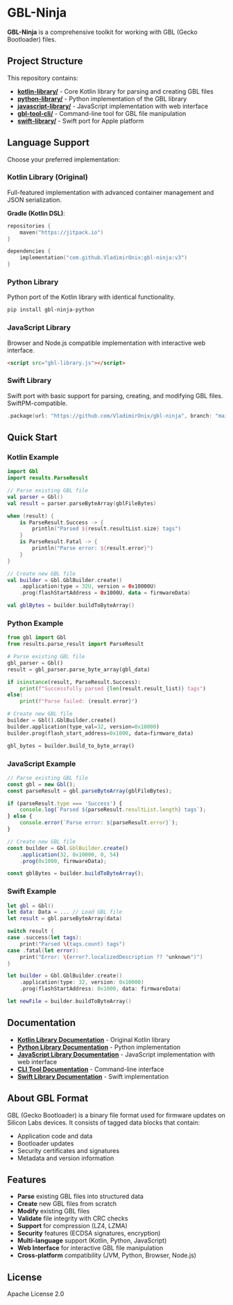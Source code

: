 # GBL-Ninja

**GBL-Ninja** is a comprehensive toolkit for working with GBL (Gecko Bootloader) files.

## Project Structure

This repository contains:

- **[kotlin-library/](kotlin-library/)** - Core Kotlin library for parsing and creating GBL files
- **[python-library/](python-library/)** - Python implementation of the GBL library
- **[javascript-library/](javascript-library/)** - JavaScript implementation with web interface
- **[gbl-tool-cli/](gbl-tool-cli/)** - Command-line tool for GBL file manipulation
- **[swift-library/](swift-library/)** - Swift port for Apple platform

## Language Support

Choose your preferred implementation:

### Kotlin Library (Original)
Full-featured implementation with advanced container management and JSON serialization.

**Gradle (Kotlin DSL)**:
```kotlin
repositories {
    maven("https://jitpack.io")
}

dependencies {
    implementation("com.github.VladimirOnix:gbl-ninja:v3")
}
```

### Python Library
Python port of the Kotlin library with identical functionality.

```bash
pip install gbl-ninja-python
```

### JavaScript Library
Browser and Node.js compatible implementation with interactive web interface.

```html
<script src="gbl-library.js"></script>
```

### Swift Library
Swift port with basic support for parsing, creating, and modifying GBL files. SwiftPM-compatible.

```swift
.package(url: "https://github.com/VladimirOnix/gbl-ninja", branch: "main")
```

## Quick Start

### Kotlin Example

```kotlin
import Gbl
import results.ParseResult

// Parse existing GBL file
val parser = Gbl()
val result = parser.parseByteArray(gblFileBytes)

when (result) {
    is ParseResult.Success -> {
        println("Parsed ${result.resultList.size} tags")
    }
    is ParseResult.Fatal -> {
        println("Parse error: ${result.error}")
    }
}

// Create new GBL file
val builder = Gbl.GblBuilder.create()
    .application(type = 32U, version = 0x10000U)
    .prog(flashStartAddress = 0x1000U, data = firmwareData)

val gblBytes = builder.buildToByteArray()
```

### Python Example

```python
from gbl import Gbl
from results.parse_result import ParseResult

# Parse existing GBL file
gbl_parser = Gbl()
result = gbl_parser.parse_byte_array(gbl_data)

if isinstance(result, ParseResult.Success):
    print(f"Successfully parsed {len(result.result_list)} tags")
else:
    print(f"Parse failed: {result.error}")

# Create new GBL file
builder = Gbl().GblBuilder.create()
builder.application(type_val=32, version=0x10000)
builder.prog(flash_start_address=0x1000, data=firmware_data)

gbl_bytes = builder.build_to_byte_array()
```

### JavaScript Example

```javascript
// Parse existing GBL file
const gbl = new Gbl();
const parseResult = gbl.parseByteArray(gblFileBytes);

if (parseResult.type === 'Success') {
    console.log(`Parsed ${parseResult.resultList.length} tags`);
} else {
    console.error(`Parse error: ${parseResult.error}`);
}

// Create new GBL file
const builder = Gbl.GblBuilder.create()
    .application(32, 0x10000, 0, 54)
    .prog(0x1000, firmwareData);

const gblBytes = builder.buildToByteArray();
```

### Swift Example

```Swift
let gbl = Gbl()
let data: Data = ... // Load GBL file
let result = gbl.parseByteArray(data)

switch result {
case .success(let tags):
    print("Parsed \(tags.count) tags")
case .fatal(let error):
    print("Error: \(error?.localizedDescription ?? "unknown")")
}

let builder = Gbl.GblBuilder.create()
    .application(type: 32, version: 0x10000)
    .prog(flashStartAddress: 0x1000, data: firmwareData)

let newFile = builder.buildToByteArray()
```

## Documentation

- **[Kotlin Library Documentation](kotlin-library/README.md)** - Original Kotlin library
- **[Python Library Documentation](python-library/README.md)** - Python implementation
- **[JavaScript Library Documentation](javascript-library/README.md)** - JavaScript implementation with web interface
- **[CLI Tool Documentation](gbl-tool-cli/README.md)** - Command-line interface
- **[Swift Library Documentation](swift-library/README.md)** - Swift implementation

## About GBL Format

GBL (Gecko Bootloader) is a binary file format used for firmware updates on Silicon Labs devices. It consists of tagged data blocks that contain:

- Application code and data
- Bootloader updates
- Security certificates and signatures
- Metadata and version information

## Features

- **Parse** existing GBL files into structured data
- **Create** new GBL files from scratch
- **Modify** existing GBL files
- **Validate** file integrity with CRC checks
- **Support** for compression (LZ4, LZMA)
- **Security** features (ECDSA signatures, encryption)
- **Multi-language** support (Kotlin, Python, JavaScript)
- **Web Interface** for interactive GBL file manipulation
- **Cross-platform** compatibility (JVM, Python, Browser, Node.js)

## License

Apache License 2.0
